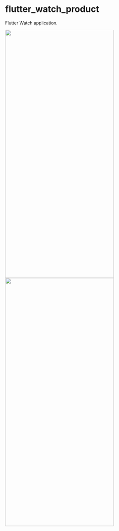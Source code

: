 # flutter_watch_product

Flutter Watch application.


<a href="https://user-images.githubusercontent.com/19668944/88512601-b97eb680-cfde-11ea-926b-58bf72951959.png">
  <img src="https://user-images.githubusercontent.com/19668944/88512601-b97eb680-cfde-11ea-926b-58bf72951959.png" align="left" height="800" width="350" >
</a>

<a href="https://user-images.githubusercontent.com/19668944/88512635-c9969600-cfde-11ea-8c35-0fb952bf1539.png">
  <img src="https://user-images.githubusercontent.com/19668944/88512635-c9969600-cfde-11ea-8c35-0fb952bf1539.png" align="left" height="800" width="350" >
</a>
